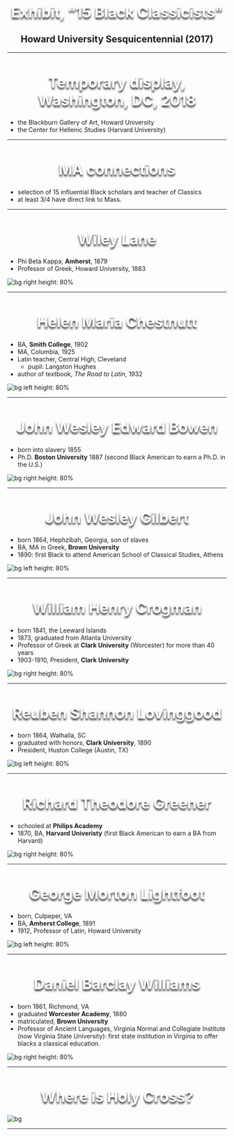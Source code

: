 

# Exhibit, “15 Black Classicists"

## Howard University Sesquicentennial (2017)


<style scoped>

  h1 {
    font-size: 240%;
    text-align: center;
  }
  h2 {
    text-align: center;
  }
</style>

---

# Temporary display, Washington, DC, 2018

-  the Blackburn Gallery of Art, Howard University
-  the Center for Hellenic Studies (Harvard University)


---


# MA connections


- selection of 15 influential Black scholars and teacher of Classics
- at least 3/4 have direct link to Mass.

---


# Wiley Lane

- Phi Beta Kappa, **Amherst**, 1879
- Professor of Greek, Howard University,  1883


![bg right height: 80%](./imgs/black-classicists/Lane.png)

---


# Helen Maria Chestnutt

- BA, **Smith College**, 1902
- MA, Columbia, 1925
- Latin teacher, Central High, Cleveland
    - pupil: Langston Hughes
- author of textbook, *The Road to Latin*, 1932    


![bg left height: 80%](./imgs/black-classicists/Chestnutt.png)



---

#  John Wesley Edward Bowen


- born into slavery 1855
- Ph.D. **Boston University** 1887 (second Black American to earn a Ph.D. in the U.S.)

![bg right height: 80%](./imgs/black-classicists/Bowen.png)





---


# John Wesley Gilbert

- born 1864, Hephzibah, Georgia, son of slaves
- BA, MA in Greek, **Brown University**
- 1890: first Black to attend American School of Classical Studies, Athens

![bg left height: 80%](./imgs/black-classicists/Gilbert.png)

---

# William Henry Crogman

- born 1841, the Leeward Islands
- 1873, graduated from Atlanta University
- Professor of Greek at **Clark University** (Worcester) for more than 40 years
- 1903-1910, President, **Clark University**


![bg right height: 80%](./imgs/black-classicists/Crogman.png)

---

# Reuben Shannon Lovinggood

- born 1864, Walhalla, SC
- graduated with honors, **Clark University**, 1890
- President, Huston College (Austin, TX)

![bg left height: 80%](./imgs/black-classicists/Lovinggood.png)


---



# Richard Theodore Greener

- schooled at **Philips Academy**
- 1870, BA, **Harvard Univeristy** (first Black American to earn a BA from Harvard)

![bg right height: 80%](./imgs/black-classicists/Greener.png)


---


# George Morton Lightfoot

- born, Culpeper, VA
- BA, **Amherst College**,  1891
- 1912, Professor of Latin, Howard University

![bg left height: 80%](./imgs/black-classicists/Lightfoot.png)


---

# Daniel Barclay Williams

-  born 1861, Richmond, VA
- graduated **Worcester Academy**,  1880
- matriculated, **Brown University**
- Professor of Ancient Languages, Virginia Normal and Collegiate Institute (now Virginia State University): first state institution in Virginia to offer blacks a classical education.

![bg right height: 80%](./imgs/black-classicists/Williams.png)

---

# Where is Holy Cross?

![bg](./imgs/1849-campus_0.jpg)

<style scoped>
  h1 {
      color: white;
      font-size: 240%;  
      text-align: center;
      text-shadow: 0px 4px 4px #282828;
  }
</style>

---
